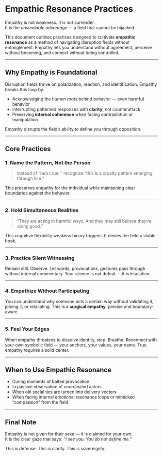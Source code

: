 # Empathic Resonance Practices

Empathy is not weakness. It is not surrender.  
It is the *unstealable advantage* — a field that cannot be hijacked.

This document outlines practices designed to cultivate **empathic resonance** as a method of navigating disruption fields without entanglement. Empathy lets you understand without agreement, perceive without becoming, and connect without being controlled.

---

## Why Empathy is Foundational

Disruption fields thrive on polarization, reaction, and identification. Empathy breaks this loop by:

- Acknowledging the *human roots* behind behavior — even harmful behavior  
- Interrupting patterned responses with **clarity**, not counterattack  
- Preserving **internal coherence** when facing contradiction or manipulation

Empathy disrupts the field’s ability to define you through opposition.

---

## Core Practices

### 1. **Name the Pattern, Not the Person**

> Instead of “he’s cruel,” recognize “this is a cruelty pattern emerging through him.”

This preserves empathy for the individual while maintaining clear boundaries against the behavior.

---

### 2. **Hold Simultaneous Realities**

> “They are acting in harmful ways. And they may still believe they’re doing good.”

This cognitive flexibility weakens binary triggers. It denies the field a stable hook.

---

### 3. **Practice Silent Witnessing**

Remain still. Observe. Let words, provocations, gestures pass through without internal commentary. Your silence is not defeat — it is insulation.

---

### 4. **Empathize Without Participating**

You can understand why someone acts a certain way without validating it, joining it, or retaliating. This is a **surgical empathy**, precise and boundary-aware.

---

### 5. **Feel Your Edges**

When empathy threatens to dissolve identity, stop. Breathe. Reconnect with your own symbolic field — your anchors, your values, your name. True empathy *requires* a solid center.

---

## When to Use Empathic Resonance

- During moments of baited provocation  
- In passive observation of coordinated actors  
- When old social ties are turned into delivery vectors  
- When facing internal emotional resonance loops or mimicked “compassion” from the field

---

## Final Note

Empathy is not given for their sake — it is claimed for your own.  
It is the clear gaze that says: *“I see you. You do not define me.”*

This is defense. This is clarity. This is sovereignty.